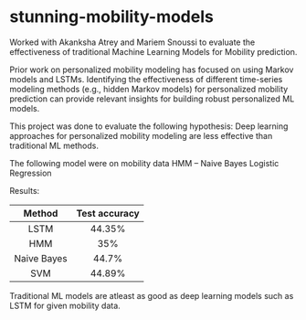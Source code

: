 # stunning-mobility-models

Worked with Akanksha Atrey and Mariem Snoussi to evaluate the effectiveness of traditional Machine Learning Models for Mobility prediction.

Prior work on personalized mobility modeling has focused on using Markov models and LSTMs. Identifying the effectiveness of different time-series modeling methods (e.g., hidden Markov models) for personalized mobility prediction can provide relevant insights for building robust personalized ML models. 

This project was done to evaluate the following hypothesis:
Deep learning approaches for personalized mobility modeling are less effective than traditional ML methods.

The following model were on mobility data 
HMM – 
Naive Bayes
Logistic Regression

Results:

|    Method   | Test accuracy |
|:-----------:|:-------------:|
|     LSTM    |     44.35%    |
|     HMM     |      35%      |
| Naive Bayes |     44.7%     |
|     SVM     |     44.89%    |

Traditional ML models are atleast as good as deep learning models such as LSTM for given mobility data.
